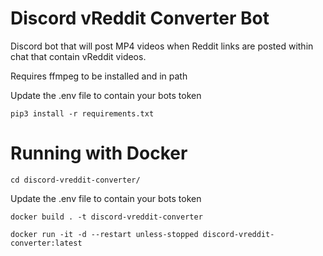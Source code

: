 # Discord vReddit Converter Bot
Discord bot that will post MP4 videos when Reddit links are posted within chat that contain vReddit videos.

Requires ffmpeg to be installed and in path

Update the .env file to contain your bots token

`pip3 install -r requirements.txt`

# Running with Docker
`cd discord-vreddit-converter/`

Update the .env file to contain your bots token

`docker build . -t discord-vreddit-converter`

`docker run -it -d --restart unless-stopped discord-vreddit-converter:latest`
